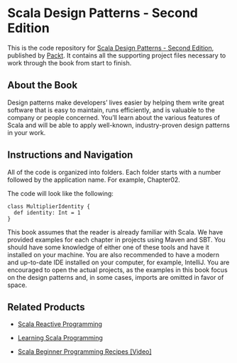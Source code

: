 # Scala Design Patterns - Second Edition
This is the code repository for [Scala Design Patterns - Second Edition](https://www.packtpub.com/application-development/scala-design-patterns-second-edition?utm_source=github&utm_medium=repository&utm_campaign=9781788471305), published by [Packt](https://www.packtpub.com/?utm_source=github). It contains all the supporting project files necessary to work through the book from start to finish.
## About the Book
Design patterns make developers’ lives easier by helping them write great software that is easy to maintain, runs efficiently, and is valuable to the company or people concerned. You’ll learn about the various features of Scala and will be able to apply well-known, industry-proven design patterns in your work.

## Instructions and Navigation
All of the code is organized into folders. Each folder starts with a number followed by the application name. For example, Chapter02.


The code will look like the following:
```
class MultiplierIdentity {
  def identity: Int = 1
}
```

This book assumes that the reader is already familiar with Scala. We have provided examples for each chapter in projects using Maven and SBT. You should have some knowledge of either one of these tools and have it installed on your machine. You are also recommended to have a modern and up-to-date IDE installed on your computer, for example, IntelliJ. You are encouraged to open the actual projects, as the examples in this book focus on the design patterns and, in some cases, imports are omitted in favor of space.

## Related Products
* [Scala Reactive Programming](https://www.packtpub.com/application-development/scala-reactive-programming?utm_source=github&utm_medium=repository&utm_campaign=9781787288645)

* [Learning Scala Programming](https://www.packtpub.com/application-development/learning-scala-programming?utm_source=github&utm_medium=repository&utm_campaign=9781788392822)

* [Scala Beginner Programming Recipes [Video]](https://www.packtpub.com/application-development/scala-beginner-programming-recipes-video?utm_source=github&utm_medium=repository&utm_campaign=9781788295567)
